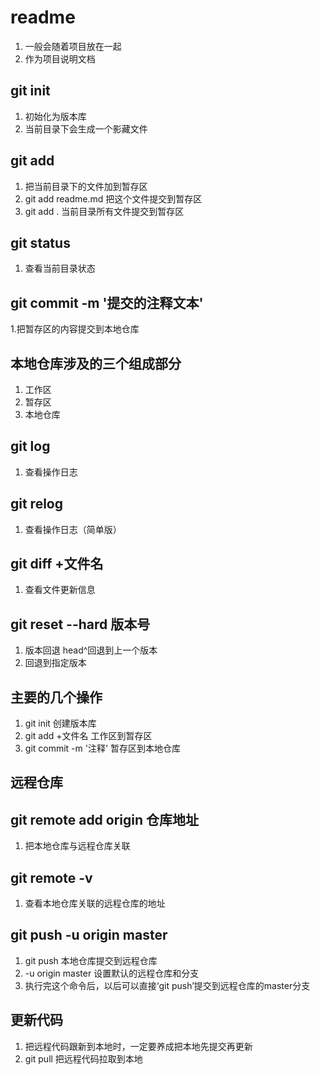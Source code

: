 # readme

1. 一般会随着项目放在一起
2. 作为项目说明文档

## git init

 1. 初始化为版本库
 2. 当前目录下会生成一个影藏文件

## git add

 1. 把当前目录下的文件加到暂存区
 2. git add readme.md 把这个文件提交到暂存区
 3. git add . 当前目录所有文件提交到暂存区

## git status

 1. 查看当前目录状态

## git commit -m '提交的注释文本'

 1.把暂存区的内容提交到本地仓库

## 本地仓库涉及的三个组成部分

1. 工作区
2. 暂存区
3. 本地仓库

## git log

1. 查看操作日志

## git relog

1. 查看操作日志（简单版）

## git diff +文件名

1. 查看文件更新信息

## git reset --hard 版本号

1. 版本回退 head^回退到上一个版本
2. 回退到指定版本

## 主要的几个操作

1. git init  创建版本库
2. git add +文件名  工作区到暂存区
3. git commit -m '注释'  暂存区到本地仓库

## 远程仓库

## git remote add origin 仓库地址

1. 把本地仓库与远程仓库关联

## git remote -v

1. 查看本地仓库关联的远程仓库的地址

## git push -u origin master

1. git push  本地仓库提交到远程仓库
2. -u origin master 设置默认的远程仓库和分支
3. 执行完这个命令后，以后可以直接‘git push’提交到远程仓库的master分支

## 更新代码

1. 把远程代码跟新到本地时，一定要养成把本地先提交再更新
2. git pull 把远程代码拉取到本地

